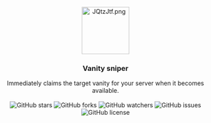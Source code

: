 <p align="center">
  <a href="https://github.com/fransizreal/discord-vanity-sniper">
    <a href="https://freeimage.host/i/JQtzJtf"><img src="https://iili.io/JQtzJtf.png" alt="JQtzJtf.png" width="110" height="110"/></a>
  </a>
</p>

<h3 align="center">Vanity sniper</h3>

<p align="center">
  Immediately claims the target vanity for your server when it becomes available.
  <br/>
  <br/>
  <img src="https://img.shields.io/github/stars/fransizreal/discord-vanity-sniper?style=social" alt="GitHub stars">
  <img src="https://img.shields.io/github/forks/fransizreal/discord-vanity-sniper?style=social" alt="GitHub forks">
  <img src="https://img.shields.io/github/watchers/fransizreal/discord-vanity-sniper?style=social" alt="GitHub watchers">
  <img src="https://img.shields.io/github/issues/fransizreal/discord-vanity-sniper" alt="GitHub issues">
  <img src="https://img.shields.io/github/license/fransizreal/discord-vanity-sniper" alt="GitHub license">
</p>
